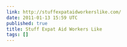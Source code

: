 ```yaml
---
link: http://stuffexpataidworkerslike.com/
date: 2011-01-13 15:59 UTC
published: true
title: Stuff Expat Aid Workers Like
tags: []
---
```



